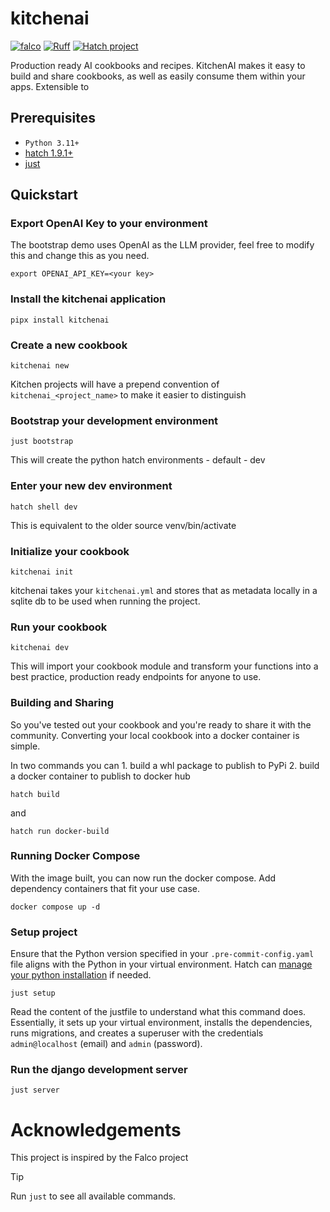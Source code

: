 # kitchenai

[![falco](https://img.shields.io/badge/built%20with-falco-success)](https://github.com/Tobi-De/falco)
[![Ruff](https://img.shields.io/endpoint?url=https://raw.githubusercontent.com/astral-sh/ruff/main/assets/badge/v2.json)](https://github.com/astral-sh/ruff)
[![Hatch project](https://img.shields.io/badge/%F0%9F%A5%9A-Hatch-4051b5.svg)](https://github.com/pypa/hatch)

Production ready AI cookbooks and recipes. KitchenAI makes it easy to build and share cookbooks, as well as easily consume them within your apps. Extensible to 


## Prerequisites

- `Python 3.11+`
- [hatch 1.9.1+](https://hatch.pypa.io/latest/)
- [just](https://github.com/casey/just)


## Quickstart

### Export OpenAI Key to your environment 

The bootstrap demo uses OpenAI as the LLM provider, feel free to modify this and change this as you need. 

`export OPENAI_API_KEY=<your key>`

### Install the kitchenai application

`pipx install kitchenai`

### Create a new cookbook

`kitchenai new`

Kitchen projects will have a prepend convention of `kitchenai_<project_name>` to make it easier to distinguish


### Bootstrap your development environment 

`just bootstrap`

This will create the python hatch environments 
    - default
    - dev 


### Enter your new dev environment 

`hatch shell dev`

This is equivalent to the older source venv/bin/activate 

### Initialize your cookbook

`kitchenai init`

kitchenai takes your `kitchenai.yml` and stores that as metadata locally in a sqlite db to be used when running the project. 


### Run your cookbook

`kitchenai dev` 

This will import your cookbook module and transform your functions into a best practice, production ready endpoints for anyone to use.





### Building and Sharing

So you've tested out your cookbook and you're ready to share it with the community. Converting your local cookbook into a docker container is simple. 

In two commands you can 
    1. build a whl package to publish to PyPi
    2. build a docker container to publish to docker hub 

`hatch build`

and 

`hatch run docker-build` 



### Running Docker Compose 

With the image built, you can now run the docker compose. Add dependency containers that fit your use case. 

`docker compose up -d`












### Setup project

Ensure that the Python version specified in your `.pre-commit-config.yaml` file aligns with the Python in your virtual environment.
Hatch can [manage your python installation](https://hatch.pypa.io/latest/tutorials/python/manage/) if needed.

```shell
just setup
```
Read the content of the justfile to understand what this command does. Essentially, it sets up your virtual environment,
installs the dependencies, runs migrations, and creates a superuser with the credentials `admin@localhost` (email) and `admin` (password).

### Run the django development server

```shell
just server
```


# Acknowledgements

This project is inspired by the Falco project
> [!TIP]
> Run `just` to see all available commands.

